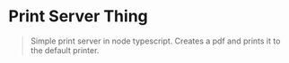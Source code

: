 # Print Server Thing

> Simple print server in node typescript. Creates a pdf and prints it to the default printer.
